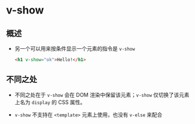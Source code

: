 # v-show

## 概述

*   另一个可以用来按条件显示一个元素的指令是 `v-show`

    ```html
    <h1 v-show="ok">Hello!</h1>
    ```

## 不同之处

*   不同之处在于 `v-show` 会在 DOM 渲染中保留该元素；`v-show` 仅切换了该元素上名为 `display` 的 CSS 属性。

*   `v-show` 不支持在 `<template>` 元素上使用，也没有 `v-else` 来配合
